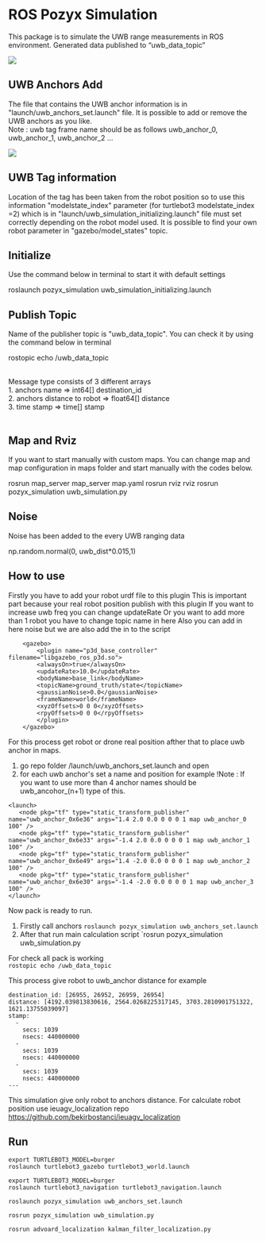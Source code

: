 # ROS Pozyx Simulation
This package is to simulate the UWB range measurements in ROS environment. Generated data published to “uwb_data_topic” 

![](https://raw.githubusercontent.com/bekirbostanci/ros_pozyx_simulation/master/docs/1.png)

## UWB Anchors Add
The file that contains the UWB anchor information is in "launch/uwb_anchors_set.launch" file. It is possible to add or remove the UWB anchors as you like. </br>
Note : uwb tag frame name should be as follows uwb_anchor_0, uwb_anchor_1, uwb_anchor_2 ...

![](https://raw.githubusercontent.com/bekirbostanci/ros_pozyx_simulation/master/docs/2.png)


## UWB Tag information
Location of the tag has been taken from the robot position so to use this information "modelstate_index" parameter (for turtlebot3 modelstate_index =2) which is in "launch/uwb_simulation_initializing.launch" file must set correctly depending on the robot model used. It is possible to find your own robot parameter in "gazebo/model_states" topic.


## Initialize
Use the command below in terminal to start it with default settings

roslaunch pozyx_simulation uwb_simulation_initializing.launch


## Publish Topic
Name of the publisher topic is "uwb_data_topic". You can check it by using the command below in terminal

rostopic echo /uwb_data_topic

</br>
Message type consists of 3 different arrays <br>
1. anchors name => int64[] destination_id</br>
2. anchors distance to robot => float64[] distance</br>
3. time stamp => time[] stamp</br>

</br>

## Map and Rviz
If you want to start manually with custom maps. You can change map and map configuration in maps folder and start manually with the codes below.

rosrun map_server map_server map.yaml
rosrun rviz rviz
rosrun pozyx_simulation uwb_simulation.py

## Noise 
Noise has been added to the every UWB ranging data </br> 

np.random.normal(0, uwb_dist*0.015,1)

## How to use 
Firstly you have to add your robot urdf file to this plugin 
This is important part because your real robot position publish with this plugin 
If you want to increase uwb freq you can change updateRate
Or you want to add more than 1 robot you have to change topic name in here 
Also you can add in here noise but we are also add the in to the script 
```
    <gazebo>
        <plugin name="p3d_base_controller" filename="libgazebo_ros_p3d.so">
        <alwaysOn>true</alwaysOn>
        <updateRate>10.0</updateRate>
        <bodyName>base_link</bodyName>
        <topicName>ground_truth/state</topicName>
        <gaussianNoise>0.0</gaussianNoise>
        <frameName>world</frameName>
        <xyzOffsets>0 0 0</xyzOffsets>
        <rpyOffsets>0 0 0</rpyOffsets>
        </plugin>
    </gazebo>
```
 
For this process get robot or drone real position afther that to place uwb anchor in maps. 
1. go repo folder /launch/uwb_anchors_set.launch and open 
2. for each uwb anchor's set a name and position for example 
!Note : If you want to use more than 4 anchor names should be uwb_ancohor_(n+1) type of this.  
```
<launch>
   <node pkg="tf" type="static_transform_publisher" name="uwb_anchor_0x6e36" args="1.4 2.0 0.0 0 0 0 1 map uwb_anchor_0 100" />
   <node pkg="tf" type="static_transform_publisher" name="uwb_anchor_0x6e33" args="-1.4 2.0 0.0 0 0 0 1 map uwb_anchor_1 100" />
   <node pkg="tf" type="static_transform_publisher" name="uwb_anchor_0x6e49" args="1.4 -2.0 0.0 0 0 0 1 map uwb_anchor_2 100" />   
   <node pkg="tf" type="static_transform_publisher" name="uwb_anchor_0x6e30" args="-1.4 -2.0 0.0 0 0 0 1 map uwb_anchor_3 100" />
</launch>
```

Now pack is ready to run.  
1. Firstly call anchors 
`roslaunch pozyx_simulation uwb_anchors_set.launch  `
2. After that run main calculation script 
`rosrun pozyx_simulation uwb_simulation.py 

For check all pack is working  
`rostopic echo /uwb_data_topic` 

This process give robot to uwb_anchor distance for example 
```
destination_id: [26955, 26952, 26959, 26954]
distance: [4192.039813830616, 2564.0268225317145, 3703.2810901751322, 1621.13755039097]
stamp: 
  - 
    secs: 1039
    nsecs: 440000000
  - 
    secs: 1039
    nsecs: 440000000
  - 
    secs: 1039
    nsecs: 440000000
---
```

This simulation give only robot to anchors distance. For calculate robot position use ieuagv_localization repo
https://github.com/bekirbostanci/ieuagv_localization


## Run
```
export TURTLEBOT3_MODEL=burger
roslaunch turtlebot3_gazebo turtlebot3_world.launch 

export TURTLEBOT3_MODEL=burger
roslaunch turtlebot3_navigation turtlebot3_navigation.launch 

roslaunch pozyx_simulation uwb_anchors_set.launch 

rosrun pozyx_simulation uwb_simulation.py 

rosrun advoard_localization kalman_filter_localization.py 
```
